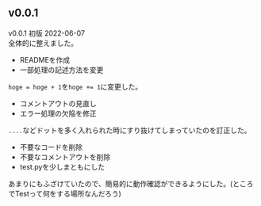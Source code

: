 ## v0.0.1
v0.0.1 初版 2022-06-07  
全体的に整えました。  
- READMEを作成
- 一部処理の記述方法を変更

`hoge = hoge + 1`を`hoge += 1`に変更した。 
 
- コメントアウトの見直し
- エラー処理の欠陥を修正

`....`などドットを多く入れられた時にすり抜けてしまっていたのを訂正した。

- 不要なコードを削除
- 不要なコメントアウトを削除
- test.pyを少しまともにした

あまりにもふざけていたので、簡易的に動作確認ができるようにした。(ところでTestって何をする場所なんだろう)  